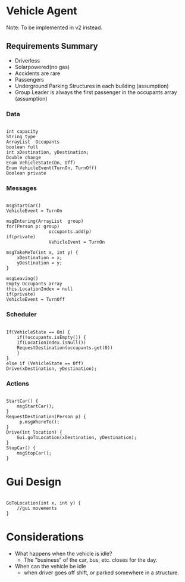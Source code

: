 # Vehicle Agent

Note: To be implemented in v2 instead.

## Requirements Summary
 + Driverless
 + Solarpowered(no gas)
 + Accidents are rare
 + Passengers
 + Underground Parking Structures in each building (assumption)
 + Group Leader is always the first passenger in the occupants array (assumption)
 
### Data

<pre><code>
int capacity
String type
ArrayList <Person> Occupants
boolean full
int xDestination, yDestination;
Double change
Enum VehicleState(On, Off)
Enum VehicleEvent(TurnOn, TurnOff)
Boolean private
</code></pre>

### Messages

<pre><code>
msgStartCar()
VehicleEvent = TurnOn

msgEntering(ArrayList <Person> group)
for(Person p: group)
            	occupants.add(p)
if(private)
            	VehicleEvent = TurnOn

msgTakeMeTo(int x, int y) {
	xDestination = x;
	yDestination = y;
}

msgLeaving()
Empty Occupants array
this.LocationIndex = null
if(private)
VehicleEvent = TurnOff
</code></pre>

### Scheduler

<pre><code>
If(VehicleState == On) {
	if(!occupants.isEmpty()) {
	If(LocationIndex.isNull())
	RequestDestination(occupants.get(0))
	}
}
else if (VehicleState == Off)
Drive(xDestination, yDestination);
</code></pre> 

### Actions

<pre><code>
StartCar() {
	msgStartCar();
}
RequestDestination(Person p) {
     p.msgWhereTo();
}
Drive(int location) {
    Gui.goToLocation(xDestination, yDestination);
}
StopCar() {
	msgStopCar();
}
</code></pre>

# Gui Design

<pre><code>
GoToLocation(int x, int y) {
	//gui movements
}
</code></pre> 

# Considerations                                         	
 + What happens when the vehicle is idle?
 	- The "business" of the car, bus, etc. closes for the day.
 + When can the vehicle be idle
 	- when driver goes off shift, or parked somewhere in a structure.
           
